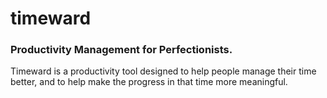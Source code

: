 # timeward
### Productivity Management for Perfectionists.

Timeward is a productivity tool designed to help people manage their time better, and to help make the progress in that time more meaningful.
